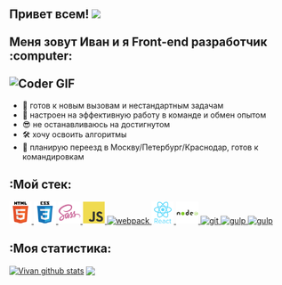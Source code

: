 <h2 align="left">
 <abc>
  <br>Привет всем! <img src="https://user-images.githubusercontent.com/42378118/110234147-e3259600-7f4e-11eb-95be-0c4047144dea.gif" width="30"><br>
  <br> Меня зовут Иван и я Front-end разработчик :computer:<br>
  <br>
    <img src="https://media.giphy.com/media/SWoSkN6DxTszqIKEqv/giphy.gif" alt="Coder GIF" width="500">
 </abc>
</h2> 

- 💪 готов к новым вызовам и нестандартным задачам
- 🤝 настроен на эффективную работу в команде и обмен опытом
- 😎 не останавливаюсь на достигнутом 
- 🛠 хочу освоить алгоритмы 
- 🚗 планирую переезд в Москву/Петербург/Краснодар, готов к командировкам

<h2 align="left">:Мой стек:</h2>
<p align="left">
    <a href="https://www.w3.org/html/" target="_blank"> <img src="https://raw.githubusercontent.com/devicons/devicon/master/icons/html5/html5-original-wordmark.svg" alt="html5" width="40" height="40"/> </a>
    <a href="https://www.w3schools.com/css/" target="_blank"> <img src="https://raw.githubusercontent.com/devicons/devicon/master/icons/css3/css3-original-wordmark.svg" alt="css3" width="40" height="40"/> </a>
<a href="https://sass-lang.com" target="_blank"> <img src="https://raw.githubusercontent.com/devicons/devicon/master/icons/sass/sass-original.svg" alt="sass" width="40" height="40"/> </a>
    <a href="https://developer.mozilla.org/en-US/docs/Web/JavaScript" target="_blank"> <img src="https://raw.githubusercontent.com/devicons/devicon/master/icons/javascript/javascript-original.svg" alt="javascript" width="40" height="40"/> </a>
<a href="https://webpack.js.org/" target="_blank"> <img src="https://www.vectorlogo.zone/logos/js_webpack/js_webpack-icon.svg" alt="webpack" width="40" height="40"/> </a>
<a href="https://reactjs.org/" target="_blank"> <img src="https://raw.githubusercontent.com/devicons/devicon/master/icons/react/react-original-wordmark.svg" alt="react" width="40" height="40"/> </a>
      <a href="https://nodejs.org" target="_blank"> <img src="https://raw.githubusercontent.com/devicons/devicon/master/icons/nodejs/nodejs-original-wordmark.svg" alt="nodejs" width="40" height="40"/> </a>
<a href="https://git-scm.com/" target="_blank"> <img src="https://www.vectorlogo.zone/logos/git-scm/git-scm-icon.svg" alt="git" width="40" height="40"/> </a>
<a href="https://gulpjs.com" target="_blank"> <img src="https://www.vectorlogo.zone/logos/gulpjs/gulpjs-ar21.svg" alt="gulp" width="40" height="40"/> </a>
<a href="https://getbootstrap.com" target="_blank"> <img src="https://www.vectorlogo.zone/logos/getbootstrap/getbootstrap-icon.svg" alt="gulp" width="40" height="40"/> </a>
    </p>
    
 <h2 align="left">:Моя статистика:</h2>
<a href="https://github.com/vivan1992/github-readme-stats"><img align="center" src="https://github-readme-stats.vercel.app/api?username=vivan1992&show_icons=true&include_all_commits=true&theme=buefy&hide_border=true" alt="Vivan github stats" /></a>  <a href="https://github.com/vivan1992/github-readme-stats"><img align="center" src="https://github-readme-stats.vercel.app/api/top-langs/?username=vivan1992&layout=compact&theme=buefy&hide_border=true" /></a> 
<!--
**vivan1992/vivan1992** is a ✨ _special_ ✨ repository because its `README.md` (this file) appears on your GitHub profile.

Here are some ideas to get you started:

- 🔭 I’m currently working on ...
- 🌱 I’m currently learning ...
- 👯 I’m looking to collaborate on ...
- 🤔 I’m looking for help with ...
- 💬 Ask me about ...
- 📫 How to reach me: ...
- 😄 Pronouns: ...
- ⚡ Fun fact: ...
-->

